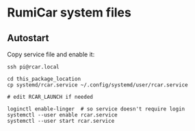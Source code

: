 # RumiCar system files

## Autostart
Copy service file and enable it:

```
ssh pi@rcar.local

cd this_package_location
cp systemd/rcar.service ~/.config/systemd/user/rcar.service

# edit RCAR_LAUNCH if needed

loginctl enable-linger  # so service doesn't require login
systemctl --user enable rcar.service
systemctl --user start rcar.service
```
